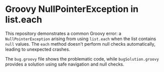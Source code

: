 # Groovy NullPointerException in list.each

This repository demonstrates a common Groovy error: a `NullPointerException` arising from using `list.each` when the list contains `null` values.  The `each` method doesn't perform null checks automatically, leading to unexpected crashes.

The `bug.groovy` file shows the problematic code, while `bugSolution.groovy` provides a solution using safe navigation and null checks.